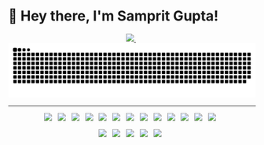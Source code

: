 # 👋 Hey there, I'm Samprit Gupta!

<div align="center">
  <a href="https://github.com/anuraghazra/github-readme-stats">
    <img src="https://github-readme-stats.vercel.app/api?username=samdeupta&theme=radical&show_icons=true"/>
  </a>
  &nbsp;
  <img src="https://raw.githubusercontent.com/platane/snk/output/github-contribution-grid-snake-dark.svg"/>
</div>

---

<div align="center">
  <img src="https://cdn.jsdelivr.net/gh/devicons/devicon@latest/icons/python/python-original.svg" height="40"/> &nbsp;
  <img src="https://cdn.jsdelivr.net/gh/devicons/devicon@latest/icons/java/java-original.svg" height="40"/> &nbsp;
  <img src="https://cdn.jsdelivr.net/gh/devicons/devicon@latest/icons/c/c-original.svg" height=40/> &nbsp;
  <img src="https://cdn.jsdelivr.net/gh/devicons/devicon@latest/icons/r/r-original.svg" height="40"/> &nbsp;
  <img src="https://cdn.jsdelivr.net/gh/devicons/devicon@latest/icons/html5/html5-original.svg" height="40"/> &nbsp;
  <img src="https://cdn.jsdelivr.net/gh/devicons/devicon@latest/icons/css3/css3-original.svg" height="40"/> &nbsp;
  <img src="https://cdn.jsdelivr.net/gh/devicons/devicon@latest/icons/javascript/javascript-original.svg" height="40"/> &nbsp;
  <img src="https://cdn.jsdelivr.net/gh/devicons/devicon@latest/icons/typescript/typescript-original.svg" height="40"/> &nbsp;
  <img src="https://cdn.jsdelivr.net/gh/devicons/devicon@latest/icons/react/react-original.svg" height="40"/> &nbsp;
  <img src="https://cdn.jsdelivr.net/gh/devicons/devicon@latest/icons/nodejs/nodejs-original-wordmark.svg" height="40"/> &nbsp;
  <img src="https://cdn.jsdelivr.net/gh/devicons/devicon@latest/icons/git/git-original.svg" height="40"/> &nbsp;
  <img src="https://cdn.jsdelivr.net/gh/devicons/devicon@latest/icons/github/github-original.svg" height="40"/> &nbsp;
  <img src="https://cdn.jsdelivr.net/gh/devicons/devicon@latest/icons/gitlab/gitlab-original.svg" height="40"/> &nbsp;
  
  <img src="https://cdn.jsdelivr.net/gh/devicons/devicon@latest/icons/canva/canva-original.svg" height="40"/> &nbsp;
  <img src="https://cdn.jsdelivr.net/gh/devicons/devicon@latest/icons/photoshop/photoshop-original.svg" height="40"/> &nbsp;
  <img src="https://cdn.jsdelivr.net/gh/devicons/devicon@latest/icons/blender/blender-original.svg" height="40"/> &nbsp;
  <img src="https://cdn.jsdelivr.net/gh/devicons/devicon@latest/icons/vim/vim-original.svg" height="40"/> &nbsp;
  <img src="https://cdn.jsdelivr.net/gh/devicons/devicon@latest/icons/vscode/vscode-original.svg" height="35"/> &nbsp;
</div>
